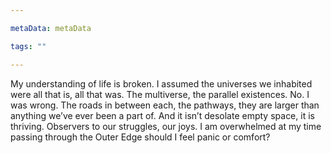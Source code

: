 ```yaml
---

metaData: metaData

tags: ""

---
```


My understanding of life is broken. I assumed the universes we inhabited were all that is, all that was. The multiverse, the parallel existences. No. I was wrong. The roads in between each, the pathways, they are larger than anything we’ve ever been a part of. And it isn’t desolate empty space, it is thriving. Observers to our struggles, our joys. I am overwhelmed at my time passing through the Outer Edge should I feel panic or comfort?